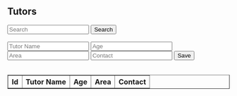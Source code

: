 <head>
	<script src="https://ajax.googleapis.com/ajax/libs/jquery/3.6.1/jquery.min.js"></script>
</head>

## Tutors


<input id="search" placeholder="Search">
<button onclick="search()">Search</button>
<br>
<br>
<input id="tutorname" placeholder="Tutor Name">
<input id="age" placeholder="Age">
<input id="area" placeholder="Area">
<input id="contact" placeholder="Contact">
<button onclick="addTut()">Save</button>
<br>
<br>

<!-- Create table to display question posts -->

<table id="tutorTable" border="1" style="border-collapse: collapse;">
		<tr>
				<th>Id</th>
				<th>Tutor Name</th>
				<th>Age</th>
				<th>Area</th>
				<th>Contact</th>
		</tr>
</table>

<script>
  Tut();
  function Tut() {
  	const options = {
                method: 'GET', // *GET, POST, PUT, DELETE, etc.
                // mode: 'cors', // no-cors, *cors, same-origin
                cache: 'default', // *default, no-cache, reload, force-cache, only-if-cached
                // credentials: 'same-origin', // include, same-origin, omit
                headers: {
                'Content-Type': 'application/json'
                // 'Content-Type': 'application/x-www-form-urlencoded',
                },
            };
    const url = "https://hetvitrivedi.tk/api/tutor/";
    fetch(url, options)
      .then(res => res.json())
      .then(data => {
        console.log(data);
        console.log(typeof data);
        console.log(JSON.stringify(data));

		for (let i = 0; i < data.length; i+								+) {
			addTableRow(data[i].tutorname, data[i].age, data[i].area, data[i].contact);
		}
      });
  }

  function addTut() {
	const postOptions = {
                method: 'POST', // *GET, POST, PUT, DELETE, etc.
                // mode: 'cors', // no-cors, *cors, same-origin
                cache: 'default', // *default, no-cache, reload, force-cache, only-if-cached
                // credentials: 'same-origin', // include, same-origin, omit
                headers: {
                'Content-Type': 'application/json'
                // 'Content-Type': 'application/x-www-form-urlencoded',
                },
            };
	// var problemData = new URLSearchParams();
	// problemData.append(`problem`, document.getElementById("question").value);
	// problemData.append(`Unit`, document.getElementById("unit").value);
	// problemData.append(`Topic`, document.getElementById("topic").value);
	// problemData.append(`Tags`, document.getElementById("tags").value);
	var url = "https://hetvitrivedi.tk/api/tutor/add";
	url += "?name=" + document.getElementById("tutorname").value;
	url += "&Age=" + document.getElementById("age").value;
	url += "&Area=" + document.getElementById("area").value;
	url += "&Contact=" + document.getElementById("contact").value;
	// fetch the API
	fetch(url, postOptions)
	// response is a RESTful "promise" on any successful fetch
	.then(response => {
	// check for response errors
	if (response.status !== 200) {
		error("PUT API response failure: " + response.status)
		return;  // api failure
	}
	// valid response will have JSON data
	response.json().then(data => {
		console.log(data);
	})
	})
	// catch fetch errors (ie Nginx ACCESS to server blocked)
	.catch(err => {
	console.log(err + " ");
	});
  }
  function addTableRow(tutorname, age, area, contact) {
	let tableRow = document.createElement("tr");
	let idCell = document.createElement("td");
	tableRow.appendChild(idCell);
	let tutornameCell = document.createElement("td");
	tutornameCell.innerText = tutorname;
	tableRow.appendChild(tutornameCell);
	let ageCell = document.createElement("td");
	ageCell.innerText = age;
	tableRow.appendChild(ageCell);
	let areaCell = document.createElement("td");
	areaCell.innerText = area;
	tableRow.appendChild(areaCell);
	let contactCell = document.createElement("td");
	contactCell.innerText = contact;
	tableRow.appendChild(contactCell);

	document.getElementById("tutorTable").appendChild(tableRow);
  }

  function removeTableRows() {
	let numRows = document.getElementById("tutorTable").rows.length;
	for (let i = numRows-1; i > 0; i--) {
		document.getElementById("tutorTable").removeChild(document.getElementById("tutorTable").rows[i]);
	}
  }

</script>